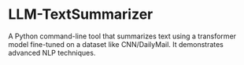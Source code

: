 # LLM-TextSummarizer
 A Python command-line tool that summarizes text using a transformer model fine-tuned on a dataset like CNN/DailyMail. It demonstrates advanced NLP techniques.
